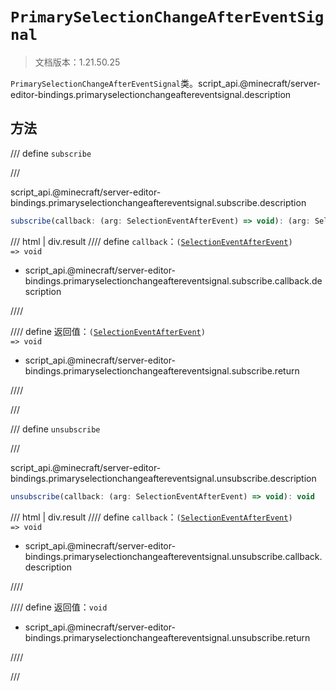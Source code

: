 # `PrimarySelectionChangeAfterEventSignal`

> 文档版本：1.21.50.25

`PrimarySelectionChangeAfterEventSignal`类。script_api.@minecraft/server-editor-bindings.primaryselectionchangeaftereventsignal.description

## 方法

/// define
`subscribe`


///

script_api.@minecraft/server-editor-bindings.primaryselectionchangeaftereventsignal.subscribe.description

```js
subscribe(callback: (arg: SelectionEventAfterEvent) => void): (arg: SelectionEventAfterEvent) => void
```

/// html | div.result
//// define
`callback`：<code>(<a href="../selectioneventafterevent/">SelectionEventAfterEvent</a>) =&gt; void</code>

- script_api.@minecraft/server-editor-bindings.primaryselectionchangeaftereventsignal.subscribe.callback.description


////

//// define
返回值：<code>(<a href="../selectioneventafterevent/">SelectionEventAfterEvent</a>) =&gt; void</code>

- script_api.@minecraft/server-editor-bindings.primaryselectionchangeaftereventsignal.subscribe.return


////

///


/// define
`unsubscribe`


///

script_api.@minecraft/server-editor-bindings.primaryselectionchangeaftereventsignal.unsubscribe.description

```js
unsubscribe(callback: (arg: SelectionEventAfterEvent) => void): void
```

/// html | div.result
//// define
`callback`：<code>(<a href="../selectioneventafterevent/">SelectionEventAfterEvent</a>) =&gt; void</code>

- script_api.@minecraft/server-editor-bindings.primaryselectionchangeaftereventsignal.unsubscribe.callback.description


////

//// define
返回值：`void`

- script_api.@minecraft/server-editor-bindings.primaryselectionchangeaftereventsignal.unsubscribe.return


////

///


